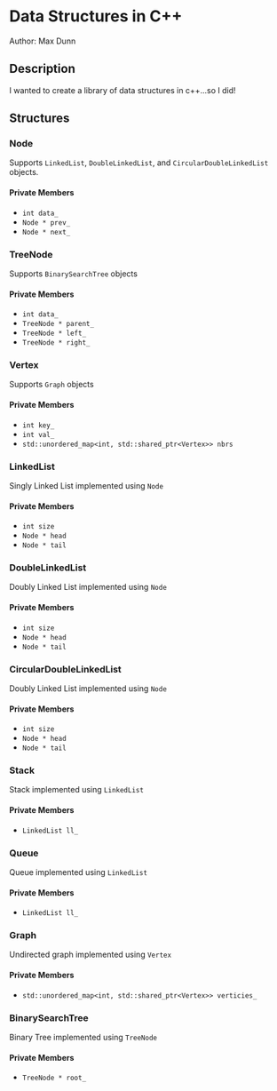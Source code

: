 # Data Structures in C++
Author: Max Dunn
## Description
I wanted to create a library of data structures in c++...so I did!
## Structures
### Node
Supports `LinkedList`, `DoubleLinkedList`, and `CircularDoubleLinkedList` objects.
#### Private Members
- `int data_`
- `Node * prev_`
- `Node * next_`
### TreeNode
Supports `BinarySearchTree` objects
#### Private Members
- `int data_`
- `TreeNode * parent_`
- `TreeNode * left_`
- `TreeNode * right_`
### Vertex
Supports `Graph` objects
#### Private Members
- `int key_`
- `int val_`
- `std::unordered_map<int, std::shared_ptr<Vertex>> nbrs`
### LinkedList
Singly Linked List implemented using `Node`
#### Private Members
- `int size`
- `Node * head`
- `Node * tail`
### DoubleLinkedList
Doubly Linked List implemented using `Node`
#### Private Members
- `int size`
- `Node * head`
- `Node * tail`
### CircularDoubleLinkedList
Doubly Linked List implemented using `Node`
#### Private Members
- `int size`
- `Node * head`
- `Node * tail`
### Stack
Stack implemented using `LinkedList`
#### Private Members
- `LinkedList ll_`
### Queue
Queue implemented using `LinkedList`
#### Private Members
- `LinkedList ll_`
### Graph
Undirected graph implemented using `Vertex`
#### Private Members
- `std::unordered_map<int, std::shared_ptr<Vertex>> verticies_`
### BinarySearchTree
Binary Tree implemented using `TreeNode`
#### Private Members
- `TreeNode * root_`